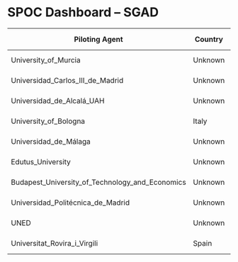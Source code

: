 # SPOC Dashboard – SGAD

| Piloting Agent | Country | Pilot | Checklist % | Last Update | Status |
|----------------|---------|--------|--------------|-------------|--------|
| University_of_Murcia | Unknown | Unknown | 0.0% | 2025-04-07 | Blocked |
| Universidad_Carlos_III_de_Madrid | Unknown | Unknown | 0.0% | 2025-04-07 | Blocked |
| Universidad_de_Alcalá_UAH | Unknown | Unknown | 0.0% | 2025-04-07 | Blocked |
| University_of_Bologna | Italy | Pilot 2 | 5.6% | 2025-04-07 | At Risk |
| Universidad_de_Málaga | Unknown | Unknown | 0.0% | 2025-04-07 | Blocked |
| Edutus_University | Unknown | Unknown | 0.0% | 2025-04-07 | Blocked |
| Budapest_University_of_Technology_and_Economics | Unknown | Unknown | 0.0% | 2025-04-07 | Blocked |
| Universidad_Politécnica_de_Madrid | Unknown | Unknown | 0.0% | 2025-04-07 | Blocked |
| UNED | Unknown | Unknown | 0.0% | 2025-04-07 | Blocked |
| Universitat_Rovira_i_Virgili | Spain | Pilot 2 | 5.6% | 2025-04-07 | At Risk |

